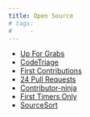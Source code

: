 ```yaml
---
title: Open Source
# tags:
#     - 
---
```

*  [Up For Grabs](https://up-for-grabs.net/) 
*  [CodeTriage](https://www.codetriage.com/) 
*  [First Contributions](https://firstcontributions.github.io/) 
*  [24 Pull Requests](https://24pullrequests.com/) 
*  [Contributor-ninja](https://contributor.ninja/) 
*  [First Timers Only](https://www.firsttimersonly.com/) 
*  [SourceSort](https://web.archive.org/web/202011112...) 

<!-- [[index#SaiSreeSatya's Tech Odyssey|initialized]] 

See the [documentation](https://quartz.jzhao.xyz) for how to get started. -->



